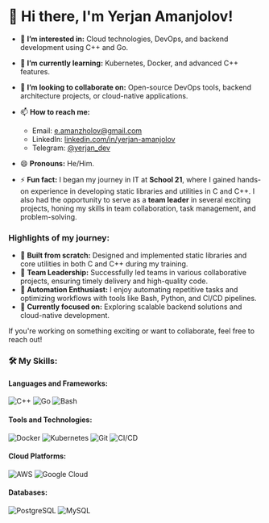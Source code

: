 # 👋 Hi there, I'm Yerjan Amanjolov!

- 👀 **I’m interested in:** Cloud technologies, DevOps, and backend development using C++ and Go.  
- 🌱 **I’m currently learning:** Kubernetes, Docker, and advanced C++ features.  
- 💞️ **I’m looking to collaborate on:** Open-source DevOps tools, backend architecture projects, or cloud-native applications.  
- 📫 **How to reach me:**  
  - Email: e.amanzholov@gmail.com 
  - LinkedIn: [linkedin.com/in/yerjan-amanjolov](#)  
  - Telegram: [@yerjan_dev](#)  

- 😄 **Pronouns:** He/Him.  
- ⚡ **Fun fact:** I began my journey in IT at **School 21**, where I gained hands-on experience in developing static libraries and utilities in C and C++. I also had the opportunity to serve as a **team leader** in several exciting projects, honing my skills in team collaboration, task management, and problem-solving.

### Highlights of my journey:
- 🌟 **Built from scratch:** Designed and implemented static libraries and core utilities in both C and C++ during my training.  
- 🤝 **Team Leadership:** Successfully led teams in various collaborative projects, ensuring timely delivery and high-quality code.  
- 🔧 **Automation Enthusiast:** I enjoy automating repetitive tasks and optimizing workflows with tools like Bash, Python, and CI/CD pipelines.  
- 🎯 **Currently focused on:** Exploring scalable backend solutions and cloud-native development.

If you're working on something exciting or want to collaborate, feel free to reach out!

### 🛠️ My Skills:

#### Languages and Frameworks:
![C++](https://img.shields.io/badge/-C++-00599C?logo=c%2B%2B&logoColor=white&style=flat)
![Go](https://img.shields.io/badge/-Go-00ADD8?logo=go&logoColor=white&style=flat)
![Bash](https://img.shields.io/badge/-Bash-4EAA25?logo=gnu-bash&logoColor=white&style=flat)

#### Tools and Technologies:
![Docker](https://img.shields.io/badge/-Docker-2496ED?logo=docker&logoColor=white&style=flat)
![Kubernetes](https://img.shields.io/badge/-Kubernetes-326CE5?logo=kubernetes&logoColor=white&style=flat)
![Git](https://img.shields.io/badge/-Git-F05032?logo=git&logoColor=white&style=flat)
![CI/CD](https://img.shields.io/badge/-CI/CD-003F91?style=flat&logo=githubactions&logoColor=white)

#### Cloud Platforms:
![AWS](https://img.shields.io/badge/-AWS-232F3E?logo=amazon-aws&logoColor=white&style=flat)
![Google Cloud](https://img.shields.io/badge/-Google%20Cloud-4285F4?logo=google-cloud&logoColor=white&style=flat)

#### Databases:
![PostgreSQL](https://img.shields.io/badge/-PostgreSQL-336791?logo=postgresql&logoColor=white&style=flat)
![MySQL](https://img.shields.io/badge/-MySQL-4479A1?logo=mysql&logoColor=white&style=flat)

<!---
eamanzholov/eamanzholov is a ✨ special ✨ repository because its `README.md` (this file) appears on your GitHub profile.
You can click the Preview link to take a look at your changes.
--->

